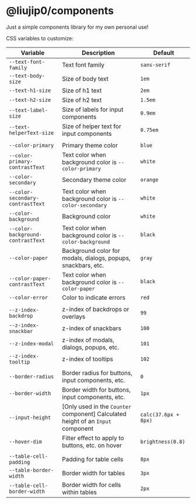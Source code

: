 # @liujip0/components

Just a simple components library for my own personal use!

CSS variables to customize:

| Variable                          | Description                                                                      | Default              |
| --------------------------------- | -------------------------------------------------------------------------------- | -------------------- |
| `--text-font-family`              | Text font family                                                                 | `sans-serif`         |
| `--text-body-size`                | Size of body text                                                                | `1em`                |
| `--text-h1-size`                  | Size of h1 text                                                                  | `2em`                |
| `--text-h2-size`                  | Size of h2 text                                                                  | `1.5em`              |
| `--text-label-size`               | Size of labels for input components                                              | `0.9em`              |
| `--text-helperText-size`          | Size of helper text for input components                                         | `0.75em`             |
|                                   |                                                                                  |                      |
| `--color-primary`                 | Primary theme color                                                              | `blue`               |
| `--color-primary-contrastText`    | Text color when background color is `--color-primary`                            | `white`              |
| `--color-secondary`               | Secondary theme color                                                            | `orange`             |
| `--color-secondary-contrastText`  | Text color when background color is `--color-secondary`                          | `white`              |
| `--color-background`              | Background color                                                                 | `white`              |
| `--color-background-contrastText` | Text color when background color is `--color-background`                         | `black`              |
| `--color-paper`                   | Background color for modals, dialogs, popups, snackbars, etc.                    | `gray`               |
| `--color-paper-contrastText`      | Text color when background color is `--color-paper`                              | `black`              |
| `--color-error`                   | Color to indicate errors                                                         | `red`                |
|                                   |                                                                                  |                      |
| `--z-index-backdrop`              | z-index of backdrops or overlays                                                 | `99`                 |
| `--z-index-snackbar`              | z-index of snackbars                                                             | `100`                |
| `--z-index-modal`                 | z-index of modals, dialogs, popups, etc.                                         | `101`                |
| `--z-index-tooltip`               | z-index of tooltips                                                              | `102`                |
|                                   |                                                                                  |                      |
| `--border-radius`                 | Border radius for buttons, input components, etc.                                | `0`                  |
| `--border-width`                  | Border width for buttons, input components, etc.                                 | `1px`                |
| `--input-height`                  | [Only used in the `Counter` component] Calculated height of an `Input` component | `calc(37.6px + 8px)` |
| `--hover-dim`                     | Filter effect to apply to buttons, etc. on hover                                 | `brightness(0.8)`    |
|                                   |                                                                                  |                      |
| `--table-cell-padding`            | Padding for table cells                                                          | `8px`                |
| `--table-border-width`            | Border width for tables                                                          | `3px`                |
| `--table-cell-border-width`       | Border width for cells within tables                                             | `2px`                |
